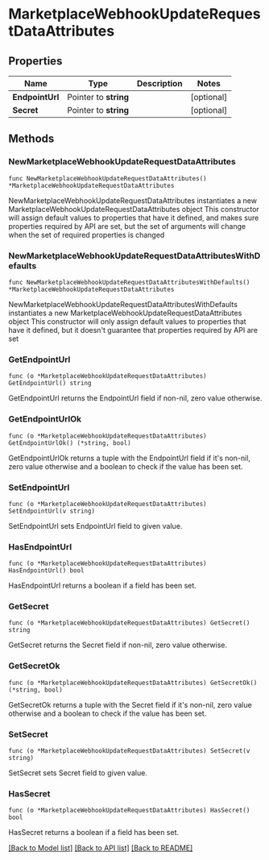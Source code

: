 # MarketplaceWebhookUpdateRequestDataAttributes

## Properties

Name | Type | Description | Notes
------------ | ------------- | ------------- | -------------
**EndpointUrl** | Pointer to **string** |  | [optional] 
**Secret** | Pointer to **string** |  | [optional] 

## Methods

### NewMarketplaceWebhookUpdateRequestDataAttributes

`func NewMarketplaceWebhookUpdateRequestDataAttributes() *MarketplaceWebhookUpdateRequestDataAttributes`

NewMarketplaceWebhookUpdateRequestDataAttributes instantiates a new MarketplaceWebhookUpdateRequestDataAttributes object
This constructor will assign default values to properties that have it defined,
and makes sure properties required by API are set, but the set of arguments
will change when the set of required properties is changed

### NewMarketplaceWebhookUpdateRequestDataAttributesWithDefaults

`func NewMarketplaceWebhookUpdateRequestDataAttributesWithDefaults() *MarketplaceWebhookUpdateRequestDataAttributes`

NewMarketplaceWebhookUpdateRequestDataAttributesWithDefaults instantiates a new MarketplaceWebhookUpdateRequestDataAttributes object
This constructor will only assign default values to properties that have it defined,
but it doesn't guarantee that properties required by API are set

### GetEndpointUrl

`func (o *MarketplaceWebhookUpdateRequestDataAttributes) GetEndpointUrl() string`

GetEndpointUrl returns the EndpointUrl field if non-nil, zero value otherwise.

### GetEndpointUrlOk

`func (o *MarketplaceWebhookUpdateRequestDataAttributes) GetEndpointUrlOk() (*string, bool)`

GetEndpointUrlOk returns a tuple with the EndpointUrl field if it's non-nil, zero value otherwise
and a boolean to check if the value has been set.

### SetEndpointUrl

`func (o *MarketplaceWebhookUpdateRequestDataAttributes) SetEndpointUrl(v string)`

SetEndpointUrl sets EndpointUrl field to given value.

### HasEndpointUrl

`func (o *MarketplaceWebhookUpdateRequestDataAttributes) HasEndpointUrl() bool`

HasEndpointUrl returns a boolean if a field has been set.

### GetSecret

`func (o *MarketplaceWebhookUpdateRequestDataAttributes) GetSecret() string`

GetSecret returns the Secret field if non-nil, zero value otherwise.

### GetSecretOk

`func (o *MarketplaceWebhookUpdateRequestDataAttributes) GetSecretOk() (*string, bool)`

GetSecretOk returns a tuple with the Secret field if it's non-nil, zero value otherwise
and a boolean to check if the value has been set.

### SetSecret

`func (o *MarketplaceWebhookUpdateRequestDataAttributes) SetSecret(v string)`

SetSecret sets Secret field to given value.

### HasSecret

`func (o *MarketplaceWebhookUpdateRequestDataAttributes) HasSecret() bool`

HasSecret returns a boolean if a field has been set.


[[Back to Model list]](../README.md#documentation-for-models) [[Back to API list]](../README.md#documentation-for-api-endpoints) [[Back to README]](../README.md)


